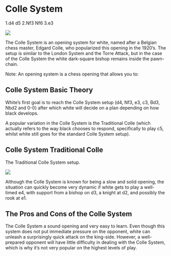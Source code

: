 ---
---

# Colle System

1.d4 d5 2.Nf3 Nf6 3.e3

![](https://chessfox.com/wp-content/uploads/2020/03/Colle-System.png)

The Colle System is an opening system for white, named after a Belgian chess master, Edgard Colle, who popularized this opening in the 1920’s. The setup is similar to the London System and the Torre Attack, but in the case of the Colle System the white dark-square bishop remains inside the pawn-chain.

Note: An opening system is a chess opening that allows you to:

## Colle System Basic Theory

White’s first goal is to reach the Colle System setup (d4, Nf3, e3, c3, Bd3, Nbd2 and 0-0) after which white will decide on a plan depending on how black develops.

A popular variation in the Colle System is the Traditional Colle (which actually refers to the way black chooses to respond, specifically to play c5, whilst white still goes for the standard Colle System setup).

## Colle System Traditional Colle

The Traditional Colle System setup.

![](https://chessfox.com/wp-content/uploads/2020/03/Colle-System-Traditional-Colle.png)

Although the Colle System is known for being a slow and solid opening, the situation can quickly become very dynamic if white gets to play a well-timed e4, with support from a bishop on d3, a knight at d2, and possibly the rook at e1.

## The Pros and Cons of the Colle System

The Colle System a sound opening and very easy to learn. Even though this system does not put immediate pressure on the opponent, white can unleash a surprisingly quick attack on the king-side. However, a well-prepared opponent will have little difficulty in dealing with the Colle System, which is why it’s not very popular on the highest levels of play.
